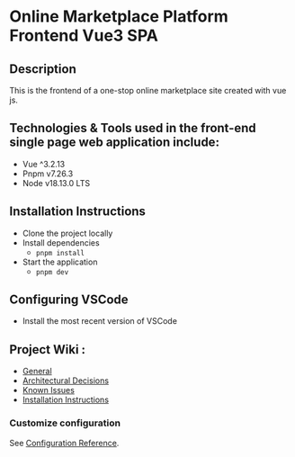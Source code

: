 # Online Marketplace Platform Frontend Vue3 SPA

## Description

This is the frontend of a one-stop online marketplace site created with vue js.

## Technologies & Tools used in the front-end single page web application include:

- Vue ^3.2.13
- Pnpm v7.26.3
- Node v18.13.0 LTS

## Installation Instructions

- Clone the project locally
- Install dependencies
    - `pnpm install`
- Start the application
    - `pnpm dev`

## Configuring VSCode

- Install the most recent version of VSCode

## Project Wiki :
- [General](https://dev.azure.com/rimazmohommed523/Marketplace/_wiki/wikis/Marketplace.wiki/20/Frontend-Vue3-Single-Page-Application)
- [Architectural Decisions](https://dev.azure.com/rimazmohommed523/Marketplace/_wiki/wikis/Marketplace.wiki/28/Architectural-Decisions)
- [Known Issues](https://dev.azure.com/rimazmohommed523/Marketplace/_wiki/wikis/Marketplace.wiki/29/Known-Issues)
- [Installation Instructions](https://dev.azure.com/rimazmohommed523/Marketplace/_wiki/wikis/Marketplace.wiki/30/Installation-Instructions)

### Customize configuration

See [Configuration Reference](https://vitejs.dev/config/).
